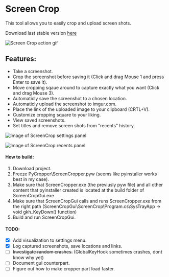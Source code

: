 # Screen Crop
This tool allows you to easily crop and upload screen shots.

Download last stable version [here](http://s000.tinyupload.com/index.php?file_id=07971557725903747915)


![Screen Crop action gif](https://github.com/InviBear/ScreenCrop/blob/master/Readme/ScreenCropAction.gif)

## Features:

* Take a screenshot.
* Crop the screenshot before saving it (Click and drag Mouse 1 and press Enter to save it).
* Move cropping sqaue around to capture exactly what you want (Click and drag Mouse 3).
* Automaticly save the screenshot to a chosen location.
* Automaticly upload the screenshot to imgur.com.
* Place the link of the uploaded image to your clipboard (CRTL+V).
* Customize cropping square to your liking.
* View saved screenshots.
* Set titles and remove screen shots from "recents" history.

![Image of ScreenCrop settings panel](https://github.com/InviBear/ScreenCrop/blob/master/Readme/Settings.png)

![Image of ScreenCrop recents panel](https://github.com/InviBear/ScreenCrop/blob/master/Readme/Recents.png)

#### How to build:
1. Download project.
2. Freeze PyCropper\ScreenCropper.pyw (seems like pyinstaller works best in my case).
3. Make sure that ScreenCropper.exe (the previusly pyw file) and all other content that pyinstaller created is located at the build folder of ScreenCropGui.exe
4. Make sure that ScreenCropGui calls and runs ScreenCropper.exe from the right path
(ScreenCropGui\ScreenCrop\Program.cs\SysTrayApp -> void gkh_KeyDown() function)
5. Build and run ScreenCropGui.

#### TODO:

- [X] Add visualization to settings menu.
- [X] Log captured screenshots, save locations and links.
- [ ] ~~Investigate random crashes.~~ (GlobalKeyHook sometimes crashes, dont know why yet)
- [ ] Document gui counterpart.
- [ ] Figure out how to make cropper part load faster.
